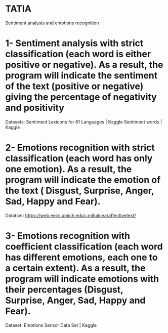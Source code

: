 # TATIA
Sentiment analysis and emotions recognition
# 1- Sentiment analysis with strict classification (each word is either positive or negative). As a result, the program will indicate the sentiment of the text (positive or negative) giving the percentage of negativity and positivity
Datasets:  Sentiment Lexicons for 81 Languages | Kaggle 
Sentiment words | Kaggle


# 2- Emotions recognition with strict classification (each word has only one emotion). As a result, the program will indicate the emotion of the text ( Disgust, Surprise, Anger, Sad, Happy and Fear).
Datatset: https://web.eecs.umich.edu/~mihalcea/affectivetext/

# 3- Emotions recognition with coefficient classification (each word has different emotions, each one to a certain extent). As a result, the program will indicate emotions with their percentages (Disgust, Surprise, Anger, Sad, Happy and Fear).
Dataset: Emotions Sensor Data Set | Kaggle
